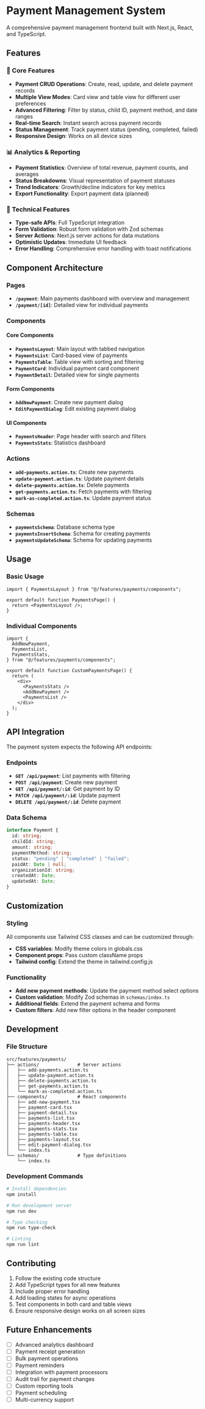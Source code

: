 # Payment Management System

A comprehensive payment management frontend built with Next.js, React, and TypeScript.

## Features

### 🎯 Core Features

- **Payment CRUD Operations**: Create, read, update, and delete payment records
- **Multiple View Modes**: Card view and table view for different user preferences
- **Advanced Filtering**: Filter by status, child ID, payment method, and date ranges
- **Real-time Search**: Instant search across payment records
- **Status Management**: Track payment status (pending, completed, failed)
- **Responsive Design**: Works on all device sizes

### 📊 Analytics & Reporting

- **Payment Statistics**: Overview of total revenue, payment counts, and averages
- **Status Breakdowns**: Visual representation of payment statuses
- **Trend Indicators**: Growth/decline indicators for key metrics
- **Export Functionality**: Export payment data (planned)

### 🔧 Technical Features

- **Type-safe APIs**: Full TypeScript integration
- **Form Validation**: Robust form validation with Zod schemas
- **Server Actions**: Next.js server actions for data mutations
- **Optimistic Updates**: Immediate UI feedback
- **Error Handling**: Comprehensive error handling with toast notifications

## Component Architecture

### Pages

- **`/payment`**: Main payments dashboard with overview and management
- **`/payment/[id]`**: Detailed view for individual payments

### Components

#### Core Components

- **`PaymentsLayout`**: Main layout with tabbed navigation
- **`PaymentsList`**: Card-based view of payments
- **`PaymentsTable`**: Table view with sorting and filtering
- **`PaymentCard`**: Individual payment card component
- **`PaymentDetail`**: Detailed view for single payments

#### Form Components

- **`AddNewPayment`**: Create new payment dialog
- **`EditPaymentDialog`**: Edit existing payment dialog

#### UI Components

- **`PaymentsHeader`**: Page header with search and filters
- **`PaymentsStats`**: Statistics dashboard

### Actions

- **`add-payments.action.ts`**: Create new payments
- **`update-payment.action.ts`**: Update payment details
- **`delete-payments.action.ts`**: Delete payments
- **`get-payments.action.ts`**: Fetch payments with filtering
- **`mark-as-completed.action.ts`**: Update payment status

### Schemas

- **`paymentsSchema`**: Database schema type
- **`paymentsInsertSchema`**: Schema for creating payments
- **`paymentsUpdateSchema`**: Schema for updating payments

## Usage

### Basic Usage

```tsx
import { PaymentsLayout } from "@/features/payments/components";

export default function PaymentsPage() {
  return <PaymentsLayout />;
}
```

### Individual Components

```tsx
import {
  AddNewPayment,
  PaymentsList,
  PaymentsStats,
} from "@/features/payments/components";

export default function CustomPaymentsPage() {
  return (
    <div>
      <PaymentsStats />
      <AddNewPayment />
      <PaymentsList />
    </div>
  );
}
```

## API Integration

The payment system expects the following API endpoints:

### Endpoints

- **`GET /api/payment`**: List payments with filtering
- **`POST /api/payment`**: Create new payment
- **`GET /api/payment/:id`**: Get payment by ID
- **`PATCH /api/payment/:id`**: Update payment
- **`DELETE /api/payment/:id`**: Delete payment

### Data Schema

```typescript
interface Payment {
  id: string;
  childId: string;
  amount: string;
  paymentMethod: string;
  status: "pending" | "completed" | "failed";
  paidAt: Date | null;
  organizationId: string;
  createdAt: Date;
  updatedAt: Date;
}
```

## Customization

### Styling

All components use Tailwind CSS classes and can be customized through:

- **CSS variables**: Modify theme colors in globals.css
- **Component props**: Pass custom className props
- **Tailwind config**: Extend the theme in tailwind.config.js

### Functionality

- **Add new payment methods**: Update the payment method select options
- **Custom validation**: Modify Zod schemas in `schemas/index.ts`
- **Additional fields**: Extend the payment schema and forms
- **Custom filters**: Add new filter options in the header component

## Development

### File Structure

```
src/features/payments/
├── actions/              # Server actions
│   ├── add-payments.action.ts
│   ├── update-payment.action.ts
│   ├── delete-payments.action.ts
│   ├── get-payments.action.ts
│   └── mark-as-completed.action.ts
├── components/           # React components
│   ├── add-new-payment.tsx
│   ├── payment-card.tsx
│   ├── payment-detail.tsx
│   ├── payments-list.tsx
│   ├── payments-header.tsx
│   ├── payments-stats.tsx
│   ├── payments-table.tsx
│   ├── payments-layout.tsx
│   ├── edit-payment-dialog.tsx
│   └── index.ts
└── schemas/              # Type definitions
    └── index.ts
```

### Development Commands

```bash
# Install dependencies
npm install

# Run development server
npm run dev

# Type checking
npm run type-check

# Linting
npm run lint
```

## Contributing

1. Follow the existing code structure
2. Add TypeScript types for all new features
3. Include proper error handling
4. Add loading states for async operations
5. Test components in both card and table views
6. Ensure responsive design works on all screen sizes

## Future Enhancements

- [ ] Advanced analytics dashboard
- [ ] Payment receipt generation
- [ ] Bulk payment operations
- [ ] Payment reminders
- [ ] Integration with payment processors
- [ ] Audit trail for payment changes
- [ ] Custom reporting tools
- [ ] Payment scheduling
- [ ] Multi-currency support
